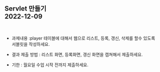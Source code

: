 **Servlet 만들기**  
2022-12-09
---   
<br>   

- 과제내용
:player 테이블에 대해서 웹으로 리스트, 등록, 갱신, 삭제를 할수 있도록   
서블릿을 작성하세요.

- 결과 제출 방법
: 리스트 화면, 등록화면, 갱신 화면을 캡쳐해서 제출하세요.
- 기한
: 월요일 수업 시작 전까지 제출하세요.